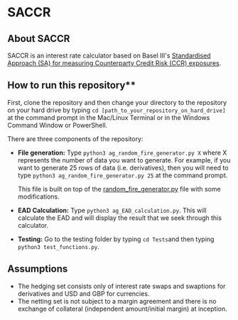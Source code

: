 # SACCR
## About SACCR
SACCR is an interest rate calculator based on Basel III's [Standardised Approach (SA) for measuring Counterparty Credit Risk (CCR) exposures](https://www.bis.org/publ/bcbs279.pdf).

## How to run this repository**
First, clone the repository and then change your directory to the repository on your hard drive by typing `cd [path_to_your_repository_on_hard_drive]` at the command prompt in the Mac/Linux Terminal or in the Windows Command Window or PowerShell.

There are three components of the repository:
 - **File generation:** Type `python3 ag_random_fire_generator.py X` where X represents the number of data you want to generate. For example, if you want to generate 25 rows of data (i.e. derivatives), then you will need to type `python3 ag_random_fire_generator.py 25` at the command prompt.
 
	This file is built on top of the [random_fire_generator.py](https://github.com/SuadeLabs/fire/blob/master/random_fire_generator.py) file with some modifications.
 - **EAD Calculation:** Type `python3 ag_EAD_calculation.py`. This will calculate the EAD and will display the result that we seek through this calculator.
 - **Testing:** Go to the testing folder by typing `cd Tests`and then typing `python3 test_functions.py`.

## Assumptions
- The hedging set consists only of interest rate swaps and swaptions for derivatives and USD and GBP for currencies.
- The netting set is not subject to a margin agreement and there is no exchange of collateral (independent amount/initial margin) at inception.
